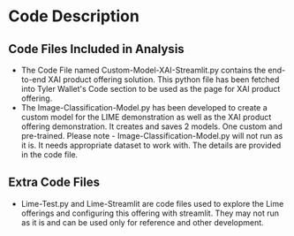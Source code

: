 # Code Description

## Code Files Included in Analysis
* The Code File named Custom-Model-XAI-Streamlit.py contains the end-to-end XAI product offering solution. This python file has been fetched into Tyler Wallet's Code section to be used as the page for XAI product offering.
* The Image-Classification-Model.py has been developed to create a custom model for the LIME demonstration as well as the XAI product offering demonstration. It creates and saves 2 models. One custom and pre-trained.
Please note - Image-Classification-Model.py will not run as it is. It needs appropriate dataset to work with. The details are provided in the code file.

## Extra Code Files
* Lime-Test.py and Lime-Streamlit are code files used to explore the Lime offerings and configuring this offering with streamlit. They may not run as it is and can be used only for reference and other development.
